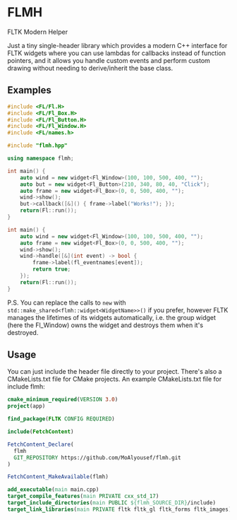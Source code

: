 # FLMH
FLTK Modern Helper

Just a tiny single-header library which provides a modern C++ interface for FLTK widgets where you can use lambdas for callbacks instead of function pointers, and it allows you handle custom events and perform custom drawing without needing to derive/inherit the base class.

## Examples

```c++
#include <FL/Fl.H>
#include <FL/Fl_Box.H>
#include <FL/Fl_Button.H>
#include <FL/Fl_Window.H>
#include <FL/names.h>

#include "flmh.hpp"

using namespace flmh;

int main() {
    auto wind = new widget<Fl_Window>(100, 100, 500, 400, "");
    auto but = new widget<Fl_Button>(210, 340, 80, 40, "Click");
    auto frame = new widget<Fl_Box>(0, 0, 500, 400, "");
    wind->show();
    but->callback([&]() { frame->label("Works!"); });
    return(Fl::run());
}
```

```c++
int main() {
    auto wind = new widget<Fl_Window>(100, 100, 500, 400, "");
    auto frame = new widget<Fl_Box>(0, 0, 500, 400, "");
    wind->show();
    wind->handle([&](int event) -> bool {
        frame->label(fl_eventnames[event]);
        return true;
    });
    return(Fl::run());
}
```
P.S. You can replace the calls to ```new``` with ```std::make_shared<flmh::widget<WidgetName>>()``` if you prefer, however FLTK manages the lifetimes of its widgets automatically, i.e. the group widget (here the Fl_Window) owns the widget and destroys them when it's destroyed.
    
## Usage
You can just include the header file directly to your project. There's also a CMakeLists.txt file for CMake projects. An example CMakeLists.txt file for include flmh:
```cmake
cmake_minimum_required(VERSION 3.0)
project(app)

find_package(FLTK CONFIG REQUIRED)

include(FetchContent)

FetchContent_Declare(
  flmh
  GIT_REPOSITORY https://github.com/MoAlyousef/flmh.git
)

FetchContent_MakeAvailable(flmh)

add_executable(main main.cpp)
target_compile_features(main PRIVATE cxx_std_17)
target_include_directories(main PUBLIC ${flmh_SOURCE_DIR}/include)
target_link_libraries(main PRIVATE fltk fltk_gl fltk_forms fltk_images)
```
